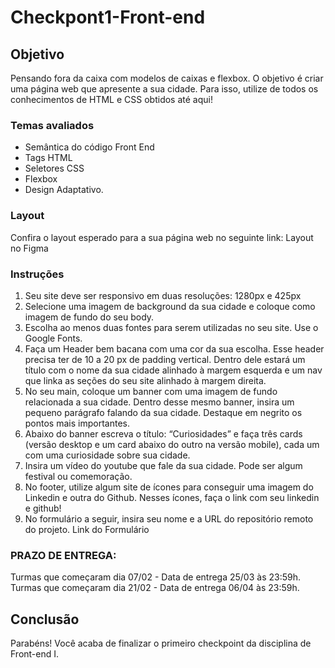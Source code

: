 # Checkpont1-Front-end

## Objetivo

Pensando fora da caixa com modelos de caixas e flexbox.
O objetivo é criar uma página web que apresente a sua cidade. Para isso, utilize de todos os conhecimentos de HTML e CSS obtidos até aqui! 

### Temas avaliados

- Semântica do código Front End
- Tags HTML
- Seletores CSS
- Flexbox
- Design Adaptativo.

### Layout 
 
Confira o layout esperado para a sua página web no seguinte link: Layout no Figma

### Instruções 

1. Seu site deve ser responsivo em duas resoluções: 1280px e 425px
2. Selecione uma imagem de background da sua cidade e coloque como imagem de fundo do seu body.
3. Escolha ao menos duas fontes para serem utilizadas no seu site. Use o Google Fonts.
4. Faça um Header bem bacana com uma cor da sua escolha. Esse header precisa ter de 10 a 20 px de padding vertical. Dentro dele estará um título com o nome da sua cidade alinhado à margem esquerda e um nav que linka as seções do seu site alinhado à margem direita.
5. No seu main, coloque um banner com uma imagem de fundo relacionada a sua cidade. Dentro desse mesmo banner, insira um pequeno parágrafo falando da sua cidade. Destaque em negrito os pontos mais importantes.
6. Abaixo do banner escreva o título: “Curiosidades” e faça três cards (versão desktop e um card abaixo do outro na versão mobile), cada um com uma curiosidade sobre sua cidade.
7. Insira um vídeo do youtube que fale da sua cidade. Pode ser algum festival ou comemoração.
8. No footer, utilize algum site de ícones para conseguir uma imagem do Linkedin e outra do Github. Nesses ícones, faça o link com seu linkedin e github!
9. No formulário a seguir, insira seu nome e a URL do repositório remoto do projeto. Link do Formulário 

### PRAZO DE ENTREGA:

Turmas que começaram dia 07/02 - Data de entrega 25/03 às 23:59h.
Turmas que começaram dia 21/02 - Data de entrega 06/04 às 23:59h.

## Conclusão 

Parabéns! Você acaba de finalizar o primeiro checkpoint da disciplina de Front-end I.
